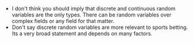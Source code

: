 - I don't think you should imply that discrete and continuous random variables are the only types. There can be random variables over complex fields or any field for that matter.
- Don't say discrete random variables are more relevant to sports betting. Its a very broad statement and depends on many factors.
